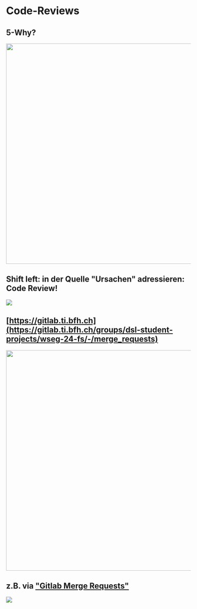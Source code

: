 # Code-Reviews

5-Why?
--
<img src="https://digitaleneuordnung.de/wp-content/uploads/2022/12/5why.png" width="600px">

Shift left: in der Quelle "Ursachen" adressieren: Code Review!
--
[![](https://imgs.xkcd.com/comics/code_quality_2x.png)](https://xkcd.com/1513/)

[https://gitlab.ti.bfh.ch](https://gitlab.ti.bfh.ch/groups/dsl-student-projects/wseg-24-fs/-/merge_requests)
--
[<img src="https://www.morling.dev/images/code_review_pyramid.svg" width="600px">](https://www.morling.dev/blog/the-code-review-pyramid/)

z.B. via ["Gitlab Merge Requests"](https://docs.gitlab.com/ee/user/project/merge_requests/reviews/#review-a-merge-request)
--
[![](https://i0.wp.com/commadot.com/wp-content/uploads/2009/02/wtf.png)](https://commadot.com/wtf-per-minute/)